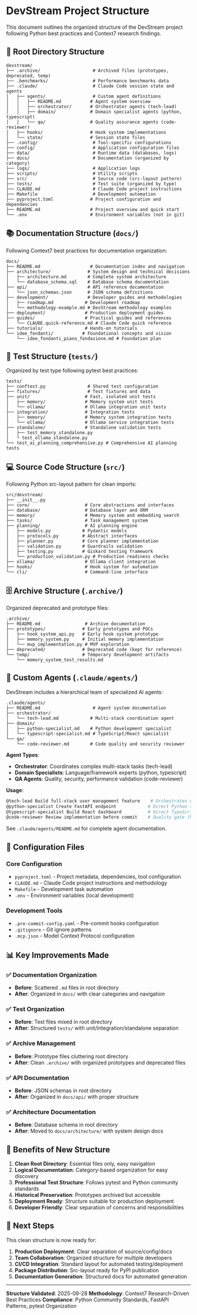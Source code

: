 # DevStream Project Structure

This document outlines the organized structure of the DevStream project following Python best practices and Context7 research findings.

## 📁 Root Directory Structure

```
devstream/
├── .archive/                    # Archived files (prototypes, deprecated, temp)
├── .benchmarks/                 # Performance benchmarks data
├── .claude/                     # Claude Code session state and agents
│   ├── agents/                  # Custom agent definitions
│   │   ├── README.md           # Agent system overview
│   │   ├── orchestrator/       # Orchestrator agents (tech-lead)
│   │   ├── domain/             # Domain specialist agents (python, typescript)
│   │   └── qa/                 # Quality assurance agents (code-reviewer)
│   ├── hooks/                  # Hook system implementations
│   └── state/                  # Session state files
├── .config/                     # Tool-specific configurations
├── config/                      # Application configuration files
├── data/                        # Runtime data (databases, logs)
├── docs/                        # Documentation (organized by category)
├── logs/                        # Application logs
├── scripts/                     # Utility scripts
├── src/                         # Source code (src-layout pattern)
├── tests/                       # Test suite (organized by type)
├── CLAUDE.md                    # Claude Code project instructions
├── Makefile                     # Development automation
├── pyproject.toml              # Project configuration and dependencies
├── README.md                   # Project overview and quick start
└── .env                        # Environment variables (not in git)
```

## 📚 Documentation Structure (`docs/`)

Following Context7 best practices for documentation organization:

```
docs/
├── README.md                   # Documentation index and navigation
├── architecture/              # System design and technical decisions
│   ├── architecture.md        # Complete system architecture
│   └── database_schema.sql    # Database schema documentation
├── api/                       # API reference documentation
│   └── json_schemas.json      # JSON schema definitions
├── development/               # Developer guides and methodologies
│   ├── roadmap.md            # Development roadmap
│   └── methodology-example.md # DevStream methodology examples
├── deployment/               # Production deployment guides
├── guides/                   # Practical guides and references
│   └── CLAUDE.quick-reference.md # Claude Code quick reference
├── tutorials/                # Hands-on tutorials
└── idee_fondanti/           # Foundational concepts and vision
    └── idee_fondanti_piano_fondazione.md # Foundation plan
```

## 🧪 Test Structure (`tests/`)

Organized by test type following pytest best practices:

```
tests/
├── conftest.py                # Shared test configuration
├── fixtures/                  # Test fixtures and data
├── unit/                     # Fast, isolated unit tests
│   ├── memory/               # Memory system unit tests
│   └── ollama/               # Ollama integration unit tests
├── integration/              # Integration tests
│   ├── memory/               # Memory system integration tests
│   └── ollama/               # Ollama service integration tests
├── standalone/               # Standalone validation tests
│   ├── test_memory_standalone.py
│   └ test_ollama_standalone.py
└── test_ai_planning_comprehensive.py # Comprehensive AI planning tests
```

## 💻 Source Code Structure (`src/`)

Following Python src-layout pattern for clean imports:

```
src/devstream/
├── __init__.py
├── core/                     # Core abstractions and interfaces
├── database/                 # Database layer and ORM
├── memory/                   # Memory system and embedding search
├── tasks/                    # Task management system
├── planning/                 # AI planning engine
│   ├── models.py            # Pydantic models
│   ├── protocols.py         # Abstract interfaces
│   ├── planner.py           # Core planner implementation
│   ├── validation.py        # Guardrails validation
│   ├── testing.py           # Giskard testing framework
│   └── production_validation.py # Production readiness checks
├── ollama/                   # Ollama client integration
├── hooks/                    # Hook system for automation
└── cli/                      # Command-line interface
```

## 🗄️ Archive Structure (`.archive/`)

Organized deprecated and prototype files:

```
.archive/
├── README.md                 # Archive documentation
├── prototypes/              # Early prototypes and POCs
│   ├── hook_system_api.py   # Early hook system prototype
│   ├── memory_system.py     # Initial memory implementation
│   └── mvp_implementation.py # MVP exploration
├── deprecated/              # Deprecated code (kept for reference)
└── temp/                    # Temporary development artifacts
    └── memory_system_test_results.md
```

## 🤖 Custom Agents (`.claude/agents/`)

DevStream includes a hierarchical team of specialized AI agents:

```
.claude/agents/
├── README.md                    # Agent system documentation
├── orchestrator/
│   └── tech-lead.md            # Multi-stack coordination agent
├── domain/
│   ├── python-specialist.md    # Python development specialist
│   └── typescript-specialist.md # TypeScript/React specialist
└── qa/
    └── code-reviewer.md        # Code quality and security reviewer
```

**Agent Types**:
- **Orchestrator**: Coordinates complex multi-stack tasks (tech-lead)
- **Domain Specialists**: Language/framework experts (python, typescript)
- **QA Agents**: Quality, security, performance validation (code-reviewer)

**Usage**:
```bash
@tech-lead Build full-stack user management feature    # Orchestrates workflow
@python-specialist Create FastAPI endpoint            # Direct Python tasks
@typescript-specialist Build React dashboard          # Direct TypeScript tasks
@code-reviewer Review implementation before commit    # Quality gate (MANDATORY)
```

See `.claude/agents/README.md` for complete agent documentation.

## 🔧 Configuration Files

### Core Configuration
- `pyproject.toml` - Project metadata, dependencies, tool configuration
- `CLAUDE.md` - Claude Code project instructions and methodology
- `Makefile` - Development task automation
- `.env` - Environment variables (local development)

### Development Tools
- `.pre-commit-config.yaml` - Pre-commit hooks configuration
- `.gitignore` - Git ignore patterns
- `.mcp.json` - Model Context Protocol configuration

## 📊 Key Improvements Made

### ✅ Documentation Organization
- **Before**: Scattered `.md` files in root directory
- **After**: Organized in `docs/` with clear categories and navigation

### ✅ Test Organization
- **Before**: Test files mixed in root directory
- **After**: Structured `tests/` with unit/integration/standalone separation

### ✅ Archive Management
- **Before**: Prototype files cluttering root directory
- **After**: Clean `.archive/` with organized prototypes and deprecated files

### ✅ API Documentation
- **Before**: JSON schemas in root directory
- **After**: Organized in `docs/api/` with proper structure

### ✅ Architecture Documentation
- **Before**: Database schema in root directory
- **After**: Moved to `docs/architecture/` with system design docs

## 🎯 Benefits of New Structure

1. **Clean Root Directory**: Essential files only, easy navigation
2. **Logical Documentation**: Category-based organization for easy discovery
3. **Professional Test Structure**: Follows pytest and Python community standards
4. **Historical Preservation**: Prototypes archived but accessible
5. **Deployment Ready**: Structure suitable for production deployment
6. **Developer Friendly**: Clear separation of concerns and responsibilities

## 🚀 Next Steps

This clean structure is now ready for:

1. **Production Deployment**: Clear separation of source/config/docs
2. **Team Collaboration**: Organized structure for multiple developers
3. **CI/CD Integration**: Standard layout for automated testing/deployment
4. **Package Distribution**: Src-layout ready for PyPI publication
5. **Documentation Generation**: Structured docs for automated generation

---

**Structure Validated**: 2025-09-28
**Methodology**: Context7 Research-Driven Best Practices
**Compliance**: Python Community Standards, FastAPI Patterns, pytest Organization